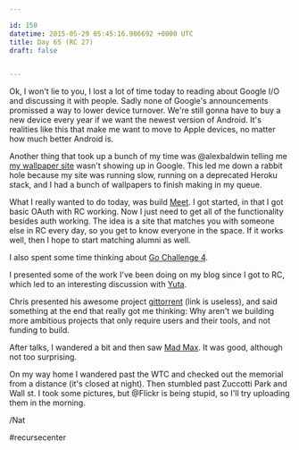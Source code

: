 ```yaml
---

id: 150
datetime: 2015-05-29 05:45:16.986692 +0000 UTC
title: Day 65 (RC 27)
draft: false


---
```


Ok, I won't lie to you, I lost a lot of time today to reading about Google I/O and discussing it with people. Sadly none of Google's announcements promissed a way to lower device turnover. We're still gonna have to buy a new device every year if we want the newest version of Android. It's realities like this that make me want to move to Apple devices, no matter how much better Android is.

Another thing that took up a bunch of my time was @alexbaldwin telling me [my wallpaper site](http://walls.natwelch.com) wasn't showing up in Google. This led me down a rabbit hole because my site was running slow, running on a deprecated Heroku stack, and I had a bunch of wallpapers to finish making in my queue.

What I really wanted to do today, was build [Meet](http://github.com/icco/meet). I got started, in that I got basic OAuth with RC working. Now I just need to get all of the functionality besides auth working. The idea is a site that matches you with someone else in RC every day, so you get to know everyone in the space. If it works well, then I hope to start matching alumni as well.

I also spent some time thinking about [Go Challenge 4](http://golang-challenge.com/go-challenge4/).

I presented some of the work I've been doing on my blog since I got to RC, which led to an interesting discussion with [Yuta](https://twitter.com/kenzan100).

Chris presented his awesome project [gittorrent](https://github.com/cjb/GitTorrent) (link is useless), and said something at the end that really got me thinking: Why aren't we building more ambitious projects that only require users and their tools, and not funding to build.

After talks, I wandered a bit and then saw [Mad Max](https://en.wikipedia.org/wiki/Mad_Max:_Fury_Road). It was good, although not too surprising. 

On my way home I wandered past the WTC and checked out the memorial from a distance (it's closed at night). Then stumbled past Zuccotti Park and Wall st. I took some pictures, but @Flickr is being stupid, so I'll try uploading them in the morning.

/Nat

#recursecenter
